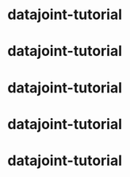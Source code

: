 # datajoint-tutorial
# datajoint-tutorial
# datajoint-tutorial
# datajoint-tutorial
# datajoint-tutorial
